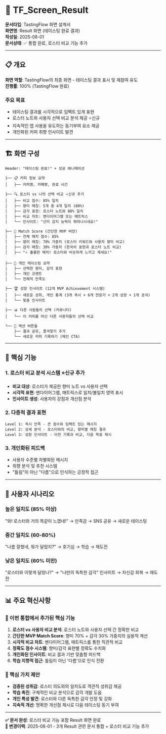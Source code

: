 # 📱 TF_Screen_Result

**문서타입**: TastingFlow 화면 설계서  
**화면명**: Result 화면 (테이스팅 완료 결과)  
**작성일**: 2025-08-01  
**문서상태**: ✅ 통합 완료, 로스터 비교 기능 추가  

---

## 📋 개요

**화면 역할**: TastingFlow의 최종 화면 - 테이스팅 결과 표시 및 재참여 유도  
**진행률**: 100% (TastingFlow 완료)  

### 주요 목표
- 테이스팅 결과를 시각적으로 임팩트 있게 표현
- 로스터 노트와 사용자 선택 비교 분석 제공 ⭐신규
- 지속적인 앱 사용을 유도하는 동기부여 요소 제공
- 개인화된 커피 취향 인사이트 발견

---

## 🏗️ 화면 구성

```
Header: "테이스팅 완료!" + 성공 애니메이션

├── 📋 커피 정보 요약
│   ├── 커피명, 카페명, 완료 시간

├── 🔍 로스터 vs 나의 선택 비교 ⭐신규 추가
│   ├── 비교 점수: 85% 일치
│   ├── 향미 매칭: 5개 중 4개 일치 (80%)
│   ├── 감각 표현: 로스터 노트와 88% 일치
│   ├── 비교 차트: 벤다이어그램 또는 매트릭스
│   └── 인사이트: "산미 감지 능력이 뛰어나시네요!"

├── 💯 Match Score (간단한 MVP 버전)
│   ├── 전체 매치 점수: 85%
│   ├── 향미 매칭: 70% 가중치 (로스터 키워드와 사용자 향미 비교)
│   ├── 감각 매칭: 30% 가중치 (한국어 표현과 로스터 노트 비교)
│   ├── "⭐ 훌륭한 매치! 로스터와 비슷하게 느끼고 계세요!"

├── 🎯 개인 테이스팅 요약
│   ├── 선택한 향미, 감각 표현
│   ├── 개인 코멘트
│   └── 전체적 만족도

├── 🏆 성장 인사이트 (12개 MVP Achievement 시스템)
│   ├── 새로운 성취, 개인 통계 (3개 즉시 + 6개 전문가 + 2개 성장 + 1개 궁극)
│   └── 맞춤 인사이트

├── 📊 다른 사람들의 선택 (커뮤니티)
│   └── 이 커피를 마신 다른 사용자들의 선택 비교

└── 📱 액션 버튼들
    ├── 결과 공유, 즐겨찾기 추가
    └── 새로운 커피 기록하기 (메인 CTA)
```

---

## 🎯 핵심 기능

### 1. 로스터 비교 분석 시스템 ⭐신규 추가
- **비교 대상**: 로스터가 제공한 향미 노트 vs 사용자 선택
- **시각적 표현**: 벤다이어그램, 매트릭스로 일치/불일치 영역 표시
- **인사이트 생성**: 사용자의 강점과 개선점 분석

### 2. 다층적 결과 표현
```
Level 1: 즉시 만족 - 큰 점수와 임팩트 있는 메시지
Level 2: 상세 분석 - 로스터와의 비교, 향미별 매칭 결과
Level 3: 성장 인사이트 - 이전 기록과 비교, 다음 목표 제시
```

### 3. 개인화된 피드백
- 사용자 수준별 차별화된 메시지
- 취향 분석 및 추천 시스템
- "틀림"이 아닌 "다름"으로 인식하는 긍정적 접근

---

## 🔄 사용자 시나리오

### 높은 일치도 (85% 이상)
"와! 로스터와 거의 똑같이 느꼈네!" → 만족감 → SNS 공유 → 새로운 테이스팅

### 중간 일치도 (60-80%)  
"나름 잘했네, 뭐가 달랐지?" → 호기심 → 학습 → 재도전

### 낮은 일치도 (60% 미만)
"로스터와 이렇게 달랐나?" → "나만의 독특한 감각" 인사이트 → 자신감 회복 → 재도전

---

## 📊 주요 혁신사항

### 🔄 이번 통합에서 추가된 핵심 기능
1. **로스터 vs 사용자 비교 분석**: 로스터 노트와 사용자 선택 간 정확한 비교
2. **간단한 MVP Match Score**: 향미 70% + 감각 30% 가중치의 실용적 계산
3. **시각적 비교 차트**: 벤다이어그램, 매트릭스를 통한 직관적 비교
4. **정확도 점수 시스템**: 향미/감각 표현별 정확도 수치화
5. **개인화된 인사이트**: 비교 결과 기반 맞춤형 피드백
6. **학습 지향적 접근**: 틀림이 아닌 '다름'으로 인식 전환

### 🎯 핵심 가치 제안
- **검증된 성취감**: 로스터 의도와의 일치도로 객관적 성취감 제공
- **학습 촉진**: 구체적인 비교 분석으로 감각 개발 도움
- **개인 특성 발견**: 로스터와 다른 독특한 감각 인정 및 강화
- **지속적 개선**: 명확한 개선점 제시로 다음 테이스팅 동기 부여

---

**✅ 문서 완성**: 로스터 비교 기능 포함 Result 화면 완료  
**📝 변경이력**: 2025-08-01 - 3개 Result 관련 문서 통합 + 로스터 비교 기능 추가